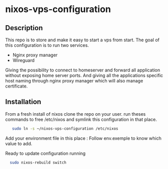 # nixos-vps-configuration

## Description

This repo is to store and make it easy to start a vps from start.
The goal of this configuration is to run two services.

- Nginx proxy manager
- Wireguard

Giving the possibility to connect to homeserver and forward all application without exposing home server ports.
And giving all the applications specific host naming through nginx proxy manager which will also manage certificate.


## Installation

 From a fresh install of nixos clone the repo on your user.
 run theses commands to free /etc/nixos and symlink this configuration in that place.

 ```bash
    sudo ln -s ~/nixos-vps-configuration /etc/nixos
 ```

 Add your environment file in this place : 
 Follow env.exemple to know which value to add.

 Ready to update configuration running

 ```bash
   sudo nixos-rebuild switch 
 ```